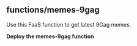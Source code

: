 ## functions/memes-9gag

Use this FaaS function to get latest 9Gag memes.

**Deploy the memes-9gag function**
